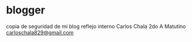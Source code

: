 # blogger
copia de seguridad de mi blog reflejo interno 
Carlos Chala
2do A Matutino 
carloschala829@gmail.com
